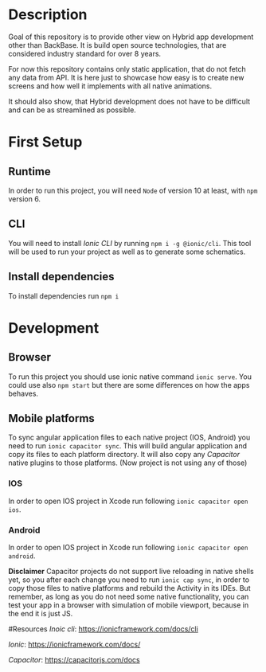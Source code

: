 # Description
Goal of this repository is to provide other view on Hybrid app development other than BackBase.
It is build open source technologies, that are considered industry standard for over 8 years.

For now this repository contains only static application, that do not fetch any data from API. 
It is here just to showcase how easy is to create new screens and how well it implements with all native animations.

It should also show, that Hybrid development does not have to be difficult and can be as streamlined as possible.



# First Setup

## Runtime
In order to run this project, you will need `Node` of version 10 at least, with `npm` version 6.

## CLI
You will need to install *Ionic CLI* by running `npm i -g @ionic/cli`. This tool will be used to run your project as well as to generate some schematics.

## Install dependencies
To install dependencies run `npm i`

# Development

## Browser
To run this project you should use ionic native command `ionic serve`. You could use also `npm start` but there are some differences on how the apps behaves.

## Mobile platforms

To sync angular application files to each native project (IOS, Android) you need to run `ionic capacitor sync`. This will build angular application and 
copy its files to each platform directory. It will also copy any *Capacitor* native plugins to those platforms. (Now project is not using any of those)

### IOS
In order to open IOS project in Xcode run following `ionic capacitor open ios`. 

### Android
In order to open IOS project in Xcode run following `ionic capacitor open android`.

**Disclaimer**
Capacitor projects do not support live reloading in native shells yet, so you after each change you 
need to run `ionic cap sync`, in order to copy those files to native platforms and rebuild the Activity in its IDEs.
But remember, as long as you do not need some native functionality, you can test your app in a browser with simulation of mobile viewport, because
in the end it is just JS.

#Resources
*Inoic cli*: https://ionicframework.com/docs/cli

*Ionic*: https://ionicframework.com/docs/

*Capacitor*: https://capacitorjs.com/docs
